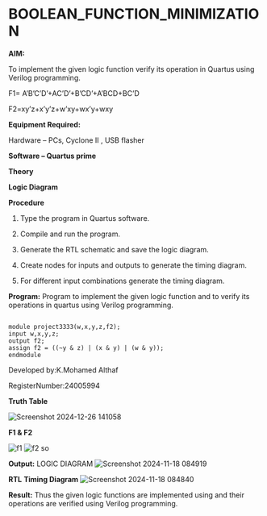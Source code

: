 # BOOLEAN_FUNCTION_MINIMIZATION

**AIM:**

To implement the given logic function verify its operation in Quartus using Verilog programming.

F1= A’B’C’D’+AC’D’+B’CD’+A’BCD+BC’D 

F2=xy’z+x’y’z+w’xy+wx’y+wxy

**Equipment Required:**

Hardware – PCs, Cyclone II , USB flasher

**Software – Quartus prime**

**Theory**

**Logic Diagram**

**Procedure**

1.	Type the program in Quartus software.

2.	Compile and run the program.

3.	Generate the RTL schematic and save the logic diagram.

4.	Create nodes for inputs and outputs to generate the timing diagram.

5.	For different input combinations generate the timing diagram.


**Program:**
Program to implement the given logic function and to verify its operations in quartus using Verilog programming. 
```

module project3333(w,x,y,z,f2);
input w,x,y,z;
output f2;
assign f2 = ((~y & z) | (x & y) | (w & y));
endmodule

```

Developed by:K.Mohamed Althaf 

RegisterNumber:24005994

**Truth Table**

![Screenshot 2024-12-26 141058](https://github.com/user-attachments/assets/a33fc5c2-ae29-4f8e-ae58-2880ab6556cd)


**F1 & F2**

![f1](https://github.com/user-attachments/assets/7b1a859a-45cd-41cc-b996-75f511764f77)
![f2 so](https://github.com/user-attachments/assets/ccd00e86-f026-46c4-b775-56e3a3ace89c)

**Output:**
LOGIC DIAGRAM
![Screenshot 2024-11-18 084919](https://github.com/user-attachments/assets/3c3e7759-748b-4191-840a-c056cbefad3f)


**RTL**
**Timing Diagram**
![Screenshot 2024-11-18 084840](https://github.com/user-attachments/assets/110c5e8f-0a72-45f8-bec8-c8eb17cb3fe1)


**Result:**
Thus the given logic functions are implemented using and their operations are verified using Verilog programming.

